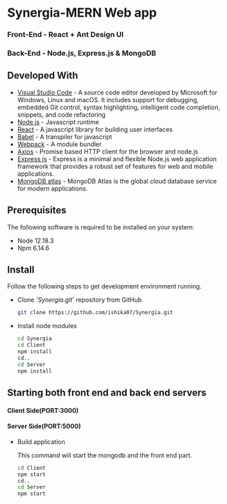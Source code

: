 # Synergia-MERN Web app

### Front-End - React + Ant Design UI

### Back-End - Node.js, Express.js & MongoDB

## Developed With

* [Visual Studio Code](https://code.visualstudio.com/) - A source code editor developed by Microsoft for Windows, Linux and macOS. It includes support for debugging, embedded Git control, syntax highlighting, intelligent code completion, snippets, and code refactoring
* [Node.js](https://nodejs.org/en/) - Javascript runtime
* [React](https://reactjs.org/) - A javascript library for building user interfaces
* [Babel](https://babeljs.io/) - A transpiler for javascript
* [Webpack](https://webpack.js.org/) - A module bundler
* [Axios](https://github.com/axios/axios) - Promise based HTTP client for the browser and node.js
* [Express js](http://expressjs.com/) - Express is a minimal and flexible Node.js web application framework that provides a robust set of features for web and mobile applications.
* [MongoDB atlas](https://www.mongodb.com/cloud/atlas) - MongoDB Atlas is the global cloud database service for modern applications.
## Prerequisites

The following software is required to be installed on your system:

* Node 12.18.3
* Npm 6.14.6
## Install

Follow the following steps to get development environment running.

* Clone _'Synergia.git'_ repository from GitHub

  ```bash
  git clone https://github.com/ishika07/Synergia.git
  ```

* Install node modules

   ```bash
   cd Synergia
   cd Client
   npm install
   cd..
   cd Server
   npm install
   ```


## Starting both front end and back end servers
#### Client Side(PORT:3000) 
#### Server Side(PORT:5000)

* Build application

  This command will start the mongodb and the front end part.

  ```bash
  cd Client
  npm start
  cd..
  cd Server
  npm start
  ```
 

